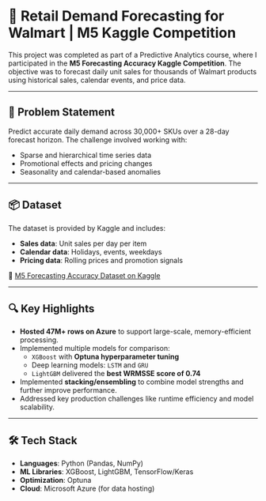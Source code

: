 # 🛒 Retail Demand Forecasting for Walmart | M5 Kaggle Competition

This project was completed as part of a Predictive Analytics course, where I participated in the **M5 Forecasting Accuracy Kaggle Competition**. The objective was to forecast daily unit sales for thousands of Walmart products using historical sales, calendar events, and price data.

---

## 🧠 Problem Statement

Predict accurate daily demand across 30,000+ SKUs over a 28-day forecast horizon. The challenge involved working with:
- Sparse and hierarchical time series data
- Promotional effects and pricing changes
- Seasonality and calendar-based anomalies

---

## 📦 Dataset

The dataset is provided by Kaggle and includes:
- **Sales data**: Unit sales per day per item
- **Calendar data**: Holidays, events, weekdays
- **Pricing data**: Rolling prices and promotion signals

🔗 [M5 Forecasting Accuracy Dataset on Kaggle](https://www.kaggle.com/competitions/m5-forecasting-accuracy/data)

---

## 🔍 Key Highlights

- **Hosted 47M+ rows on Azure** to support large-scale, memory-efficient processing.
- Implemented multiple models for comparison:
  - `XGBoost` with **Optuna hyperparameter tuning**
  - Deep learning models: `LSTM` and `GRU`
  - `LightGBM` delivered the **best WRMSSE score of 0.74**
- Implemented **stacking/ensembling** to combine model strengths and further improve performance.
- Addressed key production challenges like runtime efficiency and model scalability.

---

## 🛠️ Tech Stack

- **Languages**: Python (Pandas, NumPy)
- **ML Libraries**: XGBoost, LightGBM, TensorFlow/Keras
- **Optimization**: Optuna
- **Cloud**: Microsoft Azure (for data hosting)


